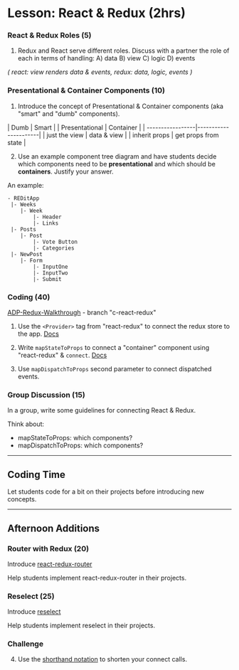 # Lesson: React & Redux (2hrs)

### React & Redux Roles (5)

1. Redux and React serve different roles. Discuss with a partner the role of each in terms of handling:
A) data
B) view
C) logic
D) events

*(
  react: view renders data & events,
  redux: data, logic, events
)*

### Presentational & Container Components (10)

1. Introduce the concept of Presentational & Container components (aka "smart" and "dumb" components).

| Dumb             | Smart                |
| Presentational   | Container            |
| -----------------|----------------------|
| just the view    |  data & view         |
| inherit props    | get props from state |


2. Use an example component tree diagram and have students decide which components need to be **presentational** and which should be **containers**. Justify your answer.

An example:

```
- REDitApp
 |- Weeks
    |- Week
        |- Header
        |- Links
 |- Posts
    |- Post
        |- Vote Button
        |- Categories
 |- NewPost
    |- Form
        |- InputOne
        |- InputTwo
        |- Submit
```

### Coding (40)

[ADP-Redux-Walkthrough](https://github.com/redacademy/adp-redux-walkthrough) - branch "c-react-redux"

1. Use the `<Provider>` tag from "react-redux" to connect the redux store to the app. [Docs](https://github.com/reactjs/react-redux/blob/master/docs/api.md#provider-store)


2. Write `mapStateToProps` to connect a "container" component using "react-redux" & `connect`. [Docs](https://github.com/reactjs/react-redux/blob/master/docs/api.md#connectmapstatetoprops-mapdispatchtoprops-mergeprops-options)

3. Use `mapDispatchToProps` second parameter to connect dispatched events.

### Group Discussion (15)

In a group, write some guidelines for connecting React & Redux.

Think about:
- mapStateToProps: which components?
- mapDispatchToProps: which components?


---

## Coding Time

Let students code for a bit on their projects before introducing new concepts.

---

## Afternoon Additions

### Router with Redux (20)

Introduce [react-redux-router](https://github.com/reactjs/react-router-redux)

Help students implement react-redux-router in their projects.

### Reselect (25)

Introduce [reselect](https://github.com/reactjs/reselect)

Help students implement reselect in their projects.

### Challenge

4. Use the [shorthand notation](https://egghead.io/lessons/javascript-redux-using-mapdispatchtoprops-shorthand-notation?course=building-react-applications-with-idiomatic-redux) to shorten your connect calls.
